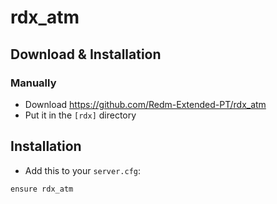 # rdx_atm

## Download & Installation

### Manually
- Download https://github.com/Redm-Extended-PT/rdx_atm
- Put it in the `[rdx]` directory

## Installation
- Add this to your `server.cfg`:

```
ensure rdx_atm
```